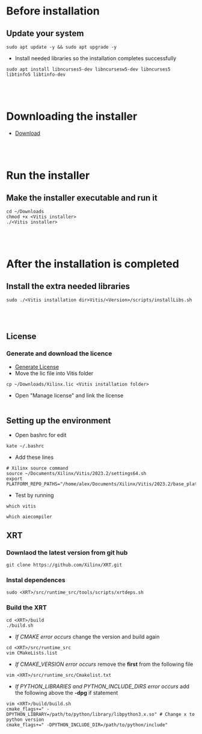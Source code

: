 # Before installation
## Update your system
```
sudo apt update -y && sudo apt upgrade -y
```
- Install needed libraries so the installation completes successfully
```
sudo apt install libncurses5-dev libncursesw5-dev libncurses5 libtinfo5 libtinfo-dev
```

<br></br>
# Downloading the installer
- <a href="https://www.xilinx.com/support/download/index.html/content/xilinx/en/downloadNav/vitis.html">Download</a>

<br></br>
# Run the installer
## Make the installer executable and run it
```
cd ~/Downloads
chmod +x <Vitis installer>
./<Vitis installer>
```

<br></br>
# After the installation is completed
## Install the extra needed libraries
```
sudo ./<Vitis installation dir>Vitis/<Version>/scripts/installLibs.sh
```
<br></br>
## License
### Generate and download the licence
- <a href="https://www.xilinx.com/getlicense">Generate License</a>
- Move the lic file into Vitis folder
```
cp ~/Downloads/Xilinx.lic <Vitis installation folder>
```
- Open "Manage license" and link the license
<br></br>

## Setting up the environment
- Open bashrc for edit
```
kate ~/.bashrc
```
- Add these lines
```
# Xilinx source command
source ~/Documents/Xilinx/Vitis/2023.2/settings64.sh
export PLATFORM_REPO_PATHS="/home/alex/Documents/Xilinx/Vitis/2023.2/base_platforms/"
```
- Test by running
```
which vitis
```
```
which aiecompiler
```

## XRT
### Downlaod the latest version from git hub
```
git clone https://github.com/Xilinx/XRT.git
```
### Instal dependences
```
sudo <XRT>/src/runtime_src/tools/scripts/xrtdeps.sh
```
### Build the XRT
```
cd <XRT>/build
./build.sh
```
- *If CMAKE error occurs* change the version and build again
```
cd <XRT>/src/runtime_src
vim CMakeLists.list
```
- *If CMAKE_VERSION error occurs* remove the **first** from the following file
```
vim <XRT>/src/runtime_src/Cmakelist.txt
```
- *If PYTHON_LIBRARIES and PYTHON_INCLUDE_DIRS error occurs* add the following above the **-dpg** if statement
```
vim <XRT>/build/build.sh
cmake_flags+=" -DPYTHON_LIBRARY=/path/to/python/library/libpython3.x.so" # Change x to python version
cmake_flags+=" -DPYTHON_INCLUDE_DIR=/path/to/python/include"
```
